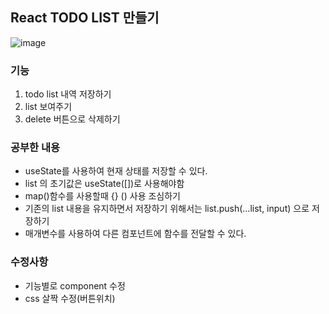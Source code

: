 ## React TODO LIST 만들기

![image](https://user-images.githubusercontent.com/46432606/171033803-685c9b67-a8b9-4d70-afd7-0a8d856cc3c3.png)



### 기능 
1. todo list 내역 저장하기
2. list 보여주기
3. delete 버튼으로 삭제하기

### 공부한 내용
 - useState를 사용하여 현재 상태를 저장할 수 있다.
 - list 의 초기값은 useState([])로 사용해야함
 - map()함수를 사용할때 {} () 사용 조심하기
 - 기존의 list 내용을 유지하면서 저장하기 위해서는 list.push(...list, input) 으로 저장하기
 - 매개변수를 사용하여 다른 컴포넌트에 함수를 전달할 수 있다. 

### 수정사항
 - 기능별로 component 수정
 - css 살짝 수정(버튼위치)
